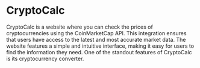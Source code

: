# CryptoCalc
CryptoCalc is a website where you can check the prices of cryptocurrencies using the CoinMarketCap API. This integration ensures that users have access to the latest and most accurate market data. The website features a simple and intuitive interface, making it easy for users to find the information they need. One of the standout features of CryptoCalc is its cryptocurrency converter. 
